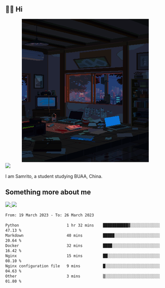 ## 👋🏻 Hi

<div align="center">
<img alt="GIF" src="https://github.com/xiangsam/xiangsam/blob/271390e4ab50820a4594e3cb94b7ffaa6293de72/0_0EUAvTumWsRa2k6F.gif" width=400 height=450/>
</div>

<a href="https://github.com/xiangsam">
  <img src="https://komarev.com/ghpvc/?username=xiangsam&style=flat-square" />
</a>

I am Samrito, a student studying BUAA, China.


## Something more about me
<a href="https://github.com/xiangsam">
  <img src="https://github-readme-stats.vercel.app/api?username=xiangsam&show_icons=true&hide_border=true" />
</a>


<a href="https://github.com/xiangsam">
  <img src="https://github-readme-stats.vercel.app/api/top-langs/?username=xiangsam&layout=compact" />
</a>

<!--START_SECTION:waka-->

```text
From: 19 March 2023 - To: 26 March 2023

Python                     1 hr 32 mins    ███████████▓░░░░░░░░░░░░░   47.13 %
Markdown                   40 mins         █████░░░░░░░░░░░░░░░░░░░░   20.64 %
Docker                     32 mins         ████░░░░░░░░░░░░░░░░░░░░░   16.42 %
Nginx                      15 mins         ██░░░░░░░░░░░░░░░░░░░░░░░   08.10 %
Nginx configuration file   9 mins          █░░░░░░░░░░░░░░░░░░░░░░░░   04.63 %
Other                      3 mins          ▒░░░░░░░░░░░░░░░░░░░░░░░░   01.80 %
```

<!--END_SECTION:waka-->

<!---
xiangsam/xiangsam is a ✨ special ✨ repository because its `README.md` (this file) appears on your GitHub profile.
You can click the Preview link to take a look at your changes.
--->

